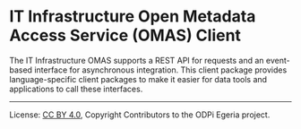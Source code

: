 <!-- SPDX-License-Identifier: CC-BY-4.0 -->
<!-- Copyright Contributors to the ODPi Egeria project. -->

# IT Infrastructure Open Metadata Access Service (OMAS) Client

The IT Infrastructure OMAS supports a REST API for requests and an event-based
interface for asynchronous integration.  This client
package provides language-specific client packages to make it easier
for data tools and applications to call these interfaces.

----
License: [CC BY 4.0](https://creativecommons.org/licenses/by/4.0/),
Copyright Contributors to the ODPi Egeria project.
